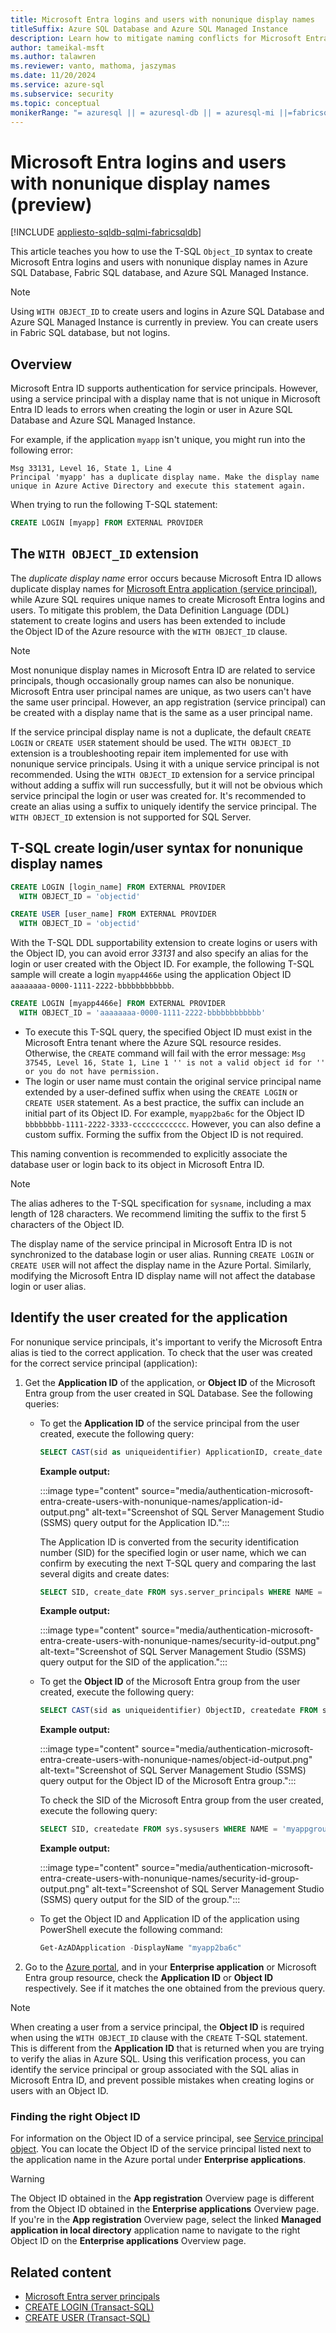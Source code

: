 ```yaml
---
title: Microsoft Entra logins and users with nonunique display names
titleSuffix: Azure SQL Database and Azure SQL Managed Instance
description: Learn how to mitigate naming conflicts for Microsoft Entra logins and users with nonunique display names by using the T-SQL Object_ID syntax, currently in preview. 
author: tameikal-msft
ms.author: talawren
ms.reviewer: vanto, mathoma, jaszymas
ms.date: 11/20/2024
ms.service: azure-sql
ms.subservice: security
ms.topic: conceptual
monikerRange: "= azuresql || = azuresql-db || = azuresql-mi ||=fabricsql"
---
```


# Microsoft Entra logins and users with nonunique display names (preview)
[!INCLUDE [appliesto-sqldb-sqlmi-fabricsqldb](../includes/appliesto-sqldb-sqlmi-fabricsqldb.md)]

This article teaches you how to use the T-SQL `Object_ID` syntax to create Microsoft Entra logins and users with nonunique display names in Azure SQL Database, Fabric SQL database, and Azure SQL Managed Instance. 

> [!NOTE]
> Using `WITH OBJECT_ID` to create users and logins in Azure SQL Database and Azure SQL Managed Instance is currently in preview.
> You can create users in Fabric SQL database, but not logins.

## Overview

Microsoft Entra ID supports authentication for service principals. However, using a service principal with a display name that is not unique in Microsoft Entra ID leads to errors when creating the login or user in Azure SQL Database and Azure SQL Managed Instance. 

For example, if the application `myapp` isn't unique, you might run into the following error: 

```output
Msg 33131, Level 16, State 1, Line 4 
Principal 'myapp' has a duplicate display name. Make the display name unique in Azure Active Directory and execute this statement again. 
```

When trying to run the following T-SQL statement:

```sql
CREATE LOGIN [myapp] FROM EXTERNAL PROVIDER 
```

## The `WITH OBJECT_ID` extension

The *duplicate display name* error occurs because Microsoft Entra ID allows duplicate display names for [Microsoft Entra application (service principal)](authentication-aad-service-principal.md), while Azure SQL requires unique names to create Microsoft Entra logins and users. To mitigate this problem, the Data Definition Language (DDL) statement to create logins and users has been extended to include the Object ID of the Azure resource with the `WITH OBJECT_ID` clause.

> [!NOTE]
> Most nonunique display names in Microsoft Entra ID are related to service principals, though occasionally group names can also be nonunique. Microsoft Entra user principal names are unique, as two users can't have the same user principal. However, an app registration (service principal) can be created with a display name that is the same as a user principal name.
>
> If the service principal display name is not a duplicate, the default `CREATE LOGIN` or `CREATE USER` statement should be used. The `WITH OBJECT_ID` extension is a troubleshooting repair item implemented for use with nonunique service principals. Using it with a unique service principal is not recommended. Using the `WITH OBJECT_ID` extension for a service principal without adding a suffix will run successfully, but it will not be obvious which service principal the login or user was created for. It's recommended to create an alias using a suffix to uniquely identify the service principal. The `WITH OBJECT_ID` extension is not supported for SQL Server.

## T-SQL create login/user syntax for nonunique display names

```sql
CREATE LOGIN [login_name] FROM EXTERNAL PROVIDER 
  WITH OBJECT_ID = 'objectid'
```

```sql
CREATE USER [user_name] FROM EXTERNAL PROVIDER 
  WITH OBJECT_ID = 'objectid'
```

With the T-SQL DDL supportability extension to create logins or users with the Object ID, you can avoid error *33131* and also specify an alias for the login or user created with the Object ID. For example, the following T-SQL sample will create a login `myapp4466e` using the application Object ID `aaaaaaaa-0000-1111-2222-bbbbbbbbbbbb`.

```sql
CREATE LOGIN [myapp4466e] FROM EXTERNAL PROVIDER 
  WITH OBJECT_ID = 'aaaaaaaa-0000-1111-2222-bbbbbbbbbbbb' 
```

- To execute this T-SQL query, the specified Object ID must exist in the Microsoft Entra tenant where the Azure SQL resource resides. Otherwise, the `CREATE` command will fail with the error message: `Msg 37545, Level 16, State 1, Line 1 '' is not a valid object id for '' or you do not have permission.`
- The login or user name must contain the original service principal name extended by a user-defined suffix when using the `CREATE LOGIN` or `CREATE USER` statement. As a best practice, the suffix can include an initial part of its Object ID. For example, `myapp2ba6c` for the Object ID `bbbbbbbb-1111-2222-3333-cccccccccccc`. However, you can also define a custom suffix. Forming the suffix from the Object ID is not required.

This naming convention is recommended to explicitly associate the database user or login back to its object in Microsoft Entra ID.

> [!NOTE]
> The alias adheres to the T-SQL specification for `sysname`, including a max length of 128 characters. We recommend limiting the suffix to the first 5 characters of the Object ID.
>
> The display name of the service principal in Microsoft Entra ID is not synchronized to the database login or user alias. Running `CREATE LOGIN` or `CREATE USER` will not affect the display name in the Azure Portal. Similarly, modifying the Microsoft Entra ID display name will not affect the database login or user alias.

## Identify the user created for the application

For nonunique service principals, it's important to verify the Microsoft Entra alias is tied to the correct application. To check that the user was created for the correct service principal (application):

1. Get the **Application ID** of the application, or **Object ID** of the Microsoft Entra group from the user created in SQL Database. See the following queries:

   - To get the **Application ID** of the service principal from the user created, execute the following query:

     ```sql
     SELECT CAST(sid as uniqueidentifier) ApplicationID, create_date FROM sys.server_principals WHERE NAME = 'myapp2ba6c' 
     ```

     **Example output:**

     :::image type="content" source="media/authentication-microsoft-entra-create-users-with-nonunique-names/application-id-output.png" alt-text="Screenshot of SQL Server Management Studio (SSMS) query output for the Application ID.":::

     The Application ID is converted from the security identification number (SID) for the specified login or user name, which we can confirm by executing the next T-SQL query and comparing the last several digits and create dates:

     ```sql
     SELECT SID, create_date FROM sys.server_principals WHERE NAME = 'myapp2ba6c' 
     ```

     **Example output:**

     :::image type="content" source="media/authentication-microsoft-entra-create-users-with-nonunique-names/security-id-output.png" alt-text="Screenshot of SQL Server Management Studio (SSMS) query output for the SID of the application.":::

   - To get the **Object ID** of the Microsoft Entra group from the user created, execute the following query:

     ```sql
     SELECT CAST(sid as uniqueidentifier) ObjectID, createdate FROM sys.sysusers WHERE NAME = 'myappgroupd3451b' 
     ```

     **Example output:**

     :::image type="content" source="media/authentication-microsoft-entra-create-users-with-nonunique-names/object-id-output.png" alt-text="Screenshot of SQL Server Management Studio (SSMS) query output for the Object ID of the Microsoft Entra group.":::

     To check the SID of the Microsoft Entra group from the user created, execute the following query:

     ```sql
     SELECT SID, createdate FROM sys.sysusers WHERE NAME = 'myappgroupd3451b' 
     ```

     **Example output:**

     :::image type="content" source="media/authentication-microsoft-entra-create-users-with-nonunique-names/security-id-group-output.png" alt-text="Screenshot of SQL Server Management Studio (SSMS) query output for the SID of the group.":::

   - To get the Object ID and Application ID of the application using PowerShell execute the following command: 

     ```powershell
     Get-AzADApplication -DisplayName "myapp2ba6c"
     ```

1. Go to the [Azure portal](https://portal.azure.com), and in your **Enterprise application** or Microsoft Entra group resource, check the **Application ID** or **Object ID** respectively. See if it matches the one obtained from the previous query.

> [!NOTE]
> When creating a user from a service principal, the **Object ID** is required when using the `WITH OBJECT_ID` clause with the `CREATE` T-SQL statement. This is different from the **Application ID** that is returned when you are trying to verify the alias in Azure SQL. Using this verification process, you can identify the service principal or group associated with the SQL alias in Microsoft Entra ID, and prevent possible mistakes when creating logins or users with an Object ID.

### Finding the right Object ID

For information on the Object ID of a service principal, see [Service principal object](/azure/active-directory/develop/app-objects-and-service-principals#service-principal-object). You can locate the Object ID of the service principal listed next to the application name in the Azure portal under **Enterprise applications**.

> [!WARNING]
> The Object ID obtained in the **App registration** Overview page is different from the Object ID obtained in the **Enterprise applications** Overview page. If you're in the **App registration** Overview page, select the linked **Managed application in local directory** application name to navigate to the right Object ID on the **Enterprise applications** Overview page.

## Related content

- [Microsoft Entra server principals](authentication-azure-ad-logins.md)
- [CREATE LOGIN (Transact-SQL)](/sql/t-sql/statements/create-login-transact-sql?view=azuresqldb-current&preserve-view=true)
- [CREATE USER (Transact-SQL)](/sql/t-sql/statements/create-user-transact-sql)
